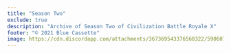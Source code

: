 ```yaml
---
title: "Season Two"
exclude: true
description: "Archive of Season Two of Civilization Battle Royale X"
footer: "© 2021 Blue Cassette"
image: https://cdn.discordapp.com/attachments/367369543376568322/590607288377802782/CBR_Logo.png
---
```


<S2List />
